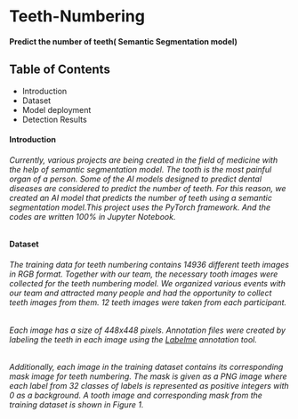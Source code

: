 # Teeth-Numbering
#### Predict the number of teeth( Semantic Segmentation model)
## Table of Contents
* Introduction
* Dataset
* Model deployment
* Detection Results

#### Introduction
###### Currently, various projects are being created in the field of medicine with the help of semantic segmentation model. The tooth is the most painful organ of a person. Some of the AI models designed to predict dental diseases are considered to predict the number of teeth. For this reason, we created an AI model that predicts the number of teeth using a semantic segmentation model.This project uses the PyTorch framework. And the codes are written 100% in Jupyter Notebook.
#### Dataset
###### The training data for teeth numbering contains 14936 different teeth images in RGB format. Together with our team, the necessary tooth images were collected for the teeth numbering model. We organized various events with our team and attracted many people and had the opportunity to collect teeth images from them. 12 teeth images were taken from each participant.
###### Each image has a size of 448x448 pixels. Annotation files were created by labeling the teeth in each image using the [Labelme](https://github.com/wkentaro/labelme) annotation tool.
###### Additionally, each image in the training dataset contains its corresponding mask image for teeth numbering. The mask is given as a PNG image where each label from 32 classes of labels is represented as positive integers with 0 as a background. A tooth image and corresponding mask from the training dataset is shown in Figure 1. 


 
